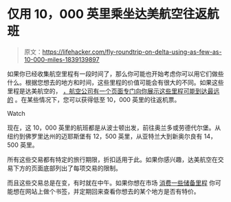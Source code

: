 # 仅用 10，000 英里乘坐达美航空往返航班

> 原文：<https://lifehacker.com/fly-roundtrip-on-delta-using-as-few-as-10-000-miles-1839139897>

如果你已经收集航空里程有一段时间了，那么你可能也开始考虑你可以用它们做些什么。根据您想去的地方和时间，这些里程的价值可能会有很大的不同。如果这些里程是达美航空的， [，航空公司有一个页面专门向你展示这些里程可能到达最远的](https://www.delta.com/content/www/en_US/shop/deals-and-offers/north-america/skymiles-award-travel-deals.html) 。在某些情况下，您可以获得低至 10，000 英里的往返机票。

Watch

现在，这 10，000 英里的航班都是从波士顿出发，前往奥兰多或劳德代尔堡。从纽约到佛罗里达州的迈耶斯堡有 12，500 英里，从亚特兰大到新奥尔良有 14，500 英里。

所有这些交易都有特定的旅行期限，折扣适用于此。如果你感兴趣，达美航空在交易下方的页面底部列出了每项交易的限制。

而且这些交易总是在变，有时就在中午。如果你想在市场 [消费一些储备里程](http://www.deltaskymileslife.com/) 你可能想在网站上做个书签，并定期回来查看你想去的某个地方是否有特价。
